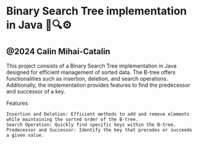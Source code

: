 # Binary Search Tree implementation in Java 🌳🔍⚙️

@2024 Calin Mihai-Catalin
--------------------------------------------------------------------------------

This project consists of a Binary Search Tree implementation in Java designed for efficient management of sorted data. The B-tree offers functionalities such as insertion, deletion, and search operations. Additionally, the implementation provides features to find the predecessor and successor of a key. 

Features

    Insertion and Deletion: Efficient methods to add and remove elements while maintaining the sorted order of the B-tree.
    Search Operation: Quickly find specific keys within the B-tree.
    Predecessor and Successor: Identify the key that precedes or succeeds a given value.
